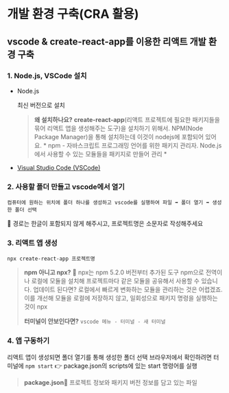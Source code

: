 # 개발 환경 구축(CRA 활용)

## vscode & create-react-app를 이용한 리액트 개발 환경 구축

### 1. Node.js, VSCode 설치

- Node.js

   

  최신 버전으로 설치

  > **왜 설치하나요?**
  > **create-react-app**(리액트 프로젝트에 필요한 패키지들을 묶어 리액트 앱을 생성해주는 도구)을 설치하기 위해서. NPM(Node Package Manager)을 통해 설치하는데 이것이 nodejs에 포함되어 있어요.
  > \* npm - 자바스크립트 프로그래밍 언어를 위한 패키지 관리자. Node.js에서 사용할 수 있는 모듈들을 패키지로 만들어 관리 *

- [Visual Studio Code (VSCode)](https://code.visualstudio.com/download)

### 2. 사용할 폴더 만들고 vscode에서 열기

```
컴퓨터에 원하는 위치에 폴더 하나를 생성하고 vscode를 실행하여 파일 ➡ 폴더 열기 ➡ 생성한 폴더 선택
```

🚨 경로는 한글이 포함되지 않게 해주시고, 프로젝트명은 소문자로 작성해주세요

### 3. 리액트 앱 생성

```
npx create-react-app 프로젝트명
```

> **npm 아니고 npx?** 🤔
> npx는 npm 5.2.0 버전부터 추가된 도구
> npm으로 전역이나 로컬에 모듈을 설치해 프로젝트마다 같은 모듈을 공유해서 사용할 수 있습니다. 업데이트 된다면? 로컬에서 빠르게 변화하는 모듈을 관리하는 것은 어렵겠죠. 이를 개선해 모듈을 로컬에 저장하지 않고, 일회성으로 패키지 명령을 실행하는 것이 npx
>
> **터미널이 안보인다면?**
> `vscode 메뉴 - 터미널 - 새 터미널`

### 4. 앱 구동하기

리액트 앱이 생성되면 폴더 열기를 통해 생성한 폴더 선택
브라우저에서 확인하려면 터미널에 `npm start`
👉 package.json의 scripts에 있는 start 명령어를 실행

> **package.json🧾**
> 프로젝트 정보와 패키지 버전 정보를 담고 있는 파일